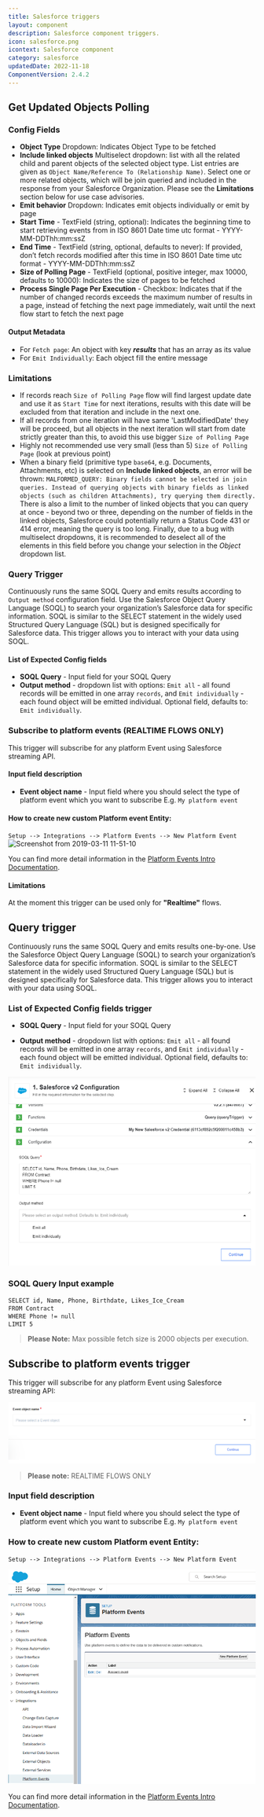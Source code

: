 ```yaml
---
title: Salesforce triggers
layout: component
description: Salesforce component triggers.
icon: salesforce.png
icontext: Salesforce component
category: salesforce
updatedDate: 2022-11-18
ComponentVersion: 2.4.2
---
```


## Get Updated Objects Polling

### Config Fields

 * **Object Type** Dropdown: Indicates Object Type to be fetched
 * **Include linked objects** Multiselect dropdown: list with all the related child and parent objects of the selected object type. List entries are given as `Object Name/Reference To (Relationship Name)`. Select one or more related objects, which will be join queried and included in the response from your Salesforce Organization. Please see the **Limitations** section below for use case advisories.
 * **Emit behavior** Dropdown: Indicates emit objects individually or emit by page
 * **Start Time** - TextField (string, optional): Indicates the beginning time to start retrieving events from in ISO 8601 Date time utc format - YYYY-MM-DDThh:mm:ssZ
 * **End Time** - TextField (string, optional, defaults to never): If provided, don’t fetch records modified after this time in ISO 8601 Date time utc format - YYYY-MM-DDThh:mm:ssZ
 * **Size of Polling Page** - TextField (optional, positive integer, max 10000, defaults to 10000): Indicates the size of pages to be fetched
 * **Process Single Page Per Execution** - Checkbox: Indicates that if the number of changed records exceeds the maximum number of results in a page, instead of fetching the next page immediately, wait until the next flow start to fetch the next page

#### Output Metadata

- For `Fetch page`: An object with key ***results*** that has an array as its value
- For `Emit Individually`:  Each object fill the entire message

### Limitations

 * If records reach `Size of Polling Page` flow will find largest update date and use it as `Start Time` for next iterations, results with this date will be excluded from that iteration and include in the next one.
 * If all records from one iteration will have same 'LastModifiedDate' they will be proceed, but all objects in the next iteration will start from date strictly greater than this, to avoid this use bigger `Size of Polling Page`
 * Highly not recommended use very small (less than 5) `Size of Polling Page` (look at previous point)
 * When a binary field (primitive type `base64`, e.g. Documents, Attachments, etc) is selected on **Include linked objects**, an error will be thrown: `MALFORMED_QUERY: Binary fields cannot be selected in join queries. Instead of querying objects with binary fields as linked objects (such as children Attachments), try querying them directly.` There is also a limit to the number of linked objects that you can query at once - beyond two or three, depending on the number of fields in the linked objects, Salesforce could potentially return a Status Code 431 or 414 error, meaning the query is too long. Finally, due to a bug with multiselect dropdowns, it is recommended to deselect all of the elements in this field before you change your selection in the *Object* dropdown list.

### Query Trigger

Continuously runs the same SOQL Query and emits results according to ``Output method`` configuration field.
Use the Salesforce Object Query Language (SOQL) to search your organization’s Salesforce data for specific information.
SOQL is similar to the SELECT statement in the widely used Structured Query Language (SQL) but is designed specifically for Salesforce data.
This trigger allows you to interact with your data using SOQL.

#### List of Expected Config fields

* **SOQL Query** - Input field for your SOQL Query
* **Output method** - dropdown list with options: `Emit all` - all found records will be emitted in one array `records`, and `Emit individually` - each found object will be emitted individual. Optional field, defaults to: `Emit individually`.

### Subscribe to platform events (REALTIME FLOWS ONLY)

This trigger will subscribe for any platform Event using Salesforce streaming API.

#### Input field description

* **Event object name** - Input field where you should select the type of platform event which you want to subscribe E.g. `My platform event`

#### How to create new custom Platform event Entity:

`Setup --> Integrations --> Platform Events --> New Platform Event`
![Screenshot from 2019-03-11 11-51-10](https://user-images.githubusercontent.com/13310949/54114889-1088e900-43f4-11e9-8b49-3a8113b6577d.png)

You can find more detail information in the [Platform Events Intro Documentation](https://developer.salesforce.com/docs/atlas.en-us.platform_events.meta/platform_events/platform_events_intro.htm).

#### Limitations

At the moment this trigger can be used only for **"Realtime"** flows.

## Query trigger

Continuously runs the same SOQL Query and emits results one-by-one.
Use the Salesforce Object Query Language (SOQL) to search your organization’s Salesforce data for specific information. SOQL is similar to the SELECT statement in the widely used Structured Query Language (SQL) but is designed specifically for Salesforce data. This trigger allows you to interact with your data using SOQL.

### List of Expected Config fields trigger

* **SOQL Query** - Input field for your SOQL Query

* **Output method** - dropdown list with options: `Emit all` - all found records will be emitted in one array `records`, and `Emit individually` - each found object will be emitted individual. Optional field, defaults to: `Emit individually`.

![Query trigger - configure input](img/query-trigger.png)

### SOQL Query Input example

```
SELECT id, Name, Phone, Birthdate, Likes_Ice_Cream
FROM Contract
WHERE Phone != null
LIMIT 5
```

>**Please Note:** Max possible fetch size is 2000 objects per execution.

## Subscribe to platform events trigger

This trigger will subscribe for any platform Event using Salesforce streaming API:

![Subscribe to platform events trigger](img/subscribe-trigger.png)

>**Please note:** REALTIME FLOWS ONLY

### Input field description

* **Event object name** - Input field where you should select the type of platform event which you want to subscribe E.g. `My platform event`

### How to create new custom Platform event Entity:

`Setup --> Integrations --> Platform Events --> New Platform Event`

![Platform Events](img/platform-events.png)

You can find more detail information in the [Platform Events Intro Documentation](https://developer.salesforce.com/docs/atlas.en-us.platform_events.meta/platform_events/platform_events_intro.htm).
